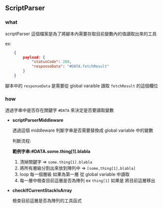 ## ScriptParser

### what

scriptParser 這個檔案是為了將腳本內需要存取目前變數內的值讀取出來的工具

ex:

``` json
    {
        payload: {  
            "statusCode": 200,
            "responseData": "#DATA.fetchResult" 
        }
    }
```

腳本中的 `responseData` 是需要從 global varaible 讀取 `fetchResult` 的這個欄位

### how

透過字串中是否存在關鍵字 `#DATA` 來決定是否要讀取變數

* **scriptParserMiddleware** 

    透過這個 middleware 判斷字串是否需要替換成 global variable 中的變數

    判斷流程:

    **範例字串:#DATA.some.thing[1].blabla**

    1. 清掉關鍵字 => `some.thing[1].blabla`
    2. 將所有層級分割出來放到陣列中 => `[some,thing[1],blabla]`
    3. loop 每一個層級 如果為第一層 從 global variable 中讀取
    4. 每一層中檢查目前這層是否為陣列 ex `thing[1]` 如果是 將目前這層移出

* **checkIfCurrentStackIsArray**

    檢查目前這層是否為陣列的工具函式